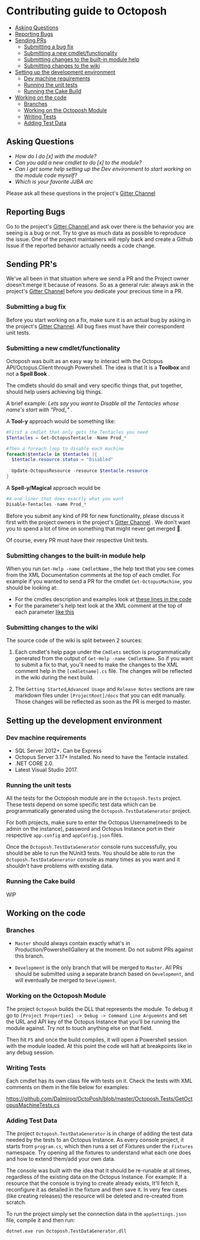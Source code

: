 # Contributing guide to Octoposh

- [Asking Questions](#asking-questions)
- [Reporting Bugs](#reporting-bugs)
- [Sending PRs](#sending-prs)
  - [Submitting a bug fix](#submitting-a-bug-fix)
  - [Submitting a new cmdlet/functionality](#submitting-a-new-cmdletfunctionality)
  - [Submitting changes to the built-in module help](#submitting-changes-to-the-built-in-module-help)
  - [Submitting changes to the wiki](#submitting-changes-to-the-wiki)
- [Setting up the development environment](#setting-up-the-development-environment)
  - [Dev machine requirements](#dev-machine-requirements)
  - [Running the unit tests](#running-the-unit-tests)
  - [Running the Cake Build](#running-the-cake-build)
- [Working on the code](#working-on-the-code)
  - [Branches](#branches)
  - [Working on the Octoposh Module](#Working-on-the-Octoposh-Module)
  - [Writing Tests](#writing-tests)
  - [Adding Test Data](#adding-test-data)
  

## Asking Questions

- *How do I do [x] with the module?*
- *Can you add a new cmdlet to do [x] to the module?*
- *Can I get some help setting up the Dev environment to start working on the module code myself?*
- *Which is your favorite JJBA arc*

Please ask all these questions in the project's [Gitter Channel](https://gitter.im/Dalmirog/OctoPosh#initial)

## Reporting Bugs

Go to the project's [Gitter Channel ](https://gitter.im/Dalmirog/OctoPosh#initial) and ask over there is the behavior you are seeing is a bug or not. Try to give as much data as possible to reproduce the issue. One of the project maintainers will reply back and create a Github Issue if the reported behavior actually needs a code change. 

## Sending PR's

We've all been in that situation where we send a PR and the Project owner doesn't merge it because of reasons. So as a general rule: always ask in the project's [Gitter Channel](https://gitter.im/Dalmirog/OctoPosh#initial) before you dedicate your precious time in a PR.

### Submitting a bug fix

Before you start working on a fix, make sure it is an actual bug by asking in the project's [Gitter Channel](https://gitter.im/Dalmirog/OctoPosh#initial). All bug fixes must have their correspondent unit tests.

### Submitting a new cmdlet/functionality

Octoposh was built as an easy way to interact with the Octopus API/Octopus.Client through Powershell. The idea is that It is a **Toolbox** and not a **Spell Book** . 

The cmdlets should do small and very specific things that, put together, should help users achieving big things.

A brief example:  *Lets say you want to Disable all the Tentacles whose name's start with  *"Prod_"* .*

A **Tool-y** approach would be something like:

```powershell
#First a cmdlet that only gets the Tentacles you need
$Tentacles = Get-OctopusTentacle -Name Prod_*

#Then a foreach loop to disable each machine
foreach($tentacle in $tentacles ){
  $tentacle.resource.status = "Disabled"
  
  Update-OctopusResource -resource $tentacle.resource
}
```

A **Spell-y/Magical** approach would be

```powershell
#A one liner that does exactly what you want
Disable-Tentacles -name Prod_*
```

Before you submit any kind of PR for new functionality, please discuss it first with the project owners in the project's [Gitter Channel](https://gitter.im/Dalmirog/OctoPosh#initial) . We don't want you to spend a lot of time on something that might never get merged :pray:.

Of course, every PR must have their respective Unit tests.

### Submitting changes to the built-in module help

When you run `Get-Help -name CmdletName` , the help text that you see comes from the XML Documentation comments at the top of each cmdlet. For example if you wanted to send a PR for the cmdlet `Get-OctopusMachine`, you should be looking at:

- For the cmdles description and examples look at [these lines in the code](https://github.com/Dalmirog/OctoPosh/blob/master/Octoposh/Cmdlets/GetOctopusMachine.cs#L11-L40) 
- For the parameter's help text look at the XML comment at the top of each parameter [like this](https://github.com/Dalmirog/OctoPosh/blob/master/Octoposh/Cmdlets/GetOctopusMachine.cs#L52-L58)

### Submitting changes to the wiki

The source code of the wiki is split between 2 sources:

1) Each cmdlet's help page under the `Cmdlets` section is programmatically generated from the output of `Get-Help -name CmdletName`. So if you want to submit a fix to that, you'll need to make the changes to the XML comment help in the `[cmdletname].cs` file. The changes will be reflected in the wiki during the next build.

2) The `Getting Started`,`Advanced Usage` and `Release Notes` sections are raw markdown files under `[ProjectRoot]/docs` that you can edit manually. Those changes will be reflected as soon as the PR is merged to master.

## Setting up the development environment

### Dev machine requirements

- SQL Server 2012+. Can be Express
- Octopus Server 3.17+ Installed. No need to have the Tentacle installed.
- .NET CORE 2.0.
- Latest Visual Studio 2017.

### Running the unit tests

All the tests for the Octoposh module are in the `Octoposh.Tests` project. These tests depend on some specific test data which can be programmatically generated using the `Octoposh.TestDataGenerator` project. 

For both projects, make sure to enter the Octopus Username(needs to be admin on the instance), password and Octopus Instance port in their respective `app.config` and `appConfig.json` files.

Once the `Octoposh.TestDataGenerator` console runs successfully, you should be able to run the NUnit3 tests. You should be able to run the `Octoposh.TestDataGenerator` console as many times as you want and it shouldn't have problems with existing data.

### Running the Cake build

WIP

## Working on the code

### Branches

  - `Master` should always contain exactly what's in Production/PowershellGallery at the moment. Do not submit PRs against this branch.
  
  - `Development` is the only branch that will be merged to `Master`. All PRs should be submitted using a separate branch based on `Development`, and will eventually be merged to `Development`.

### Working on the Octoposh Module

The project `Octoposh` builds the DLL that represents the module. To debug it go to `[Project Properties] -> Debug -> Command Line Arguemnts` and set the URL and API key of the Octopus Instance that you'll be running the module against. Try not to touch anything else on that field.

Then hit `F5` and once the build compiles, it will open a Powershell session with the module loaded. At this point the code will halt at breakpoints like in any debug session.

### Writing Tests

Each cmdlet has its own class file with tests on it. Check the tests with XML comments on them in the file below for examples:

https://github.com/Dalmirog/OctoPosh/blob/master/Octoposh.Tests/GetOctopusMachineTests.cs

### Adding Test Data

The project `Octoposh.TestDataGenerator` is in charge of adding the test data needed by the tests to an Octopus Instance. As every console project, it starts from `program.cs`, which then runs a set of Fixtures under the `Fixtures` namespace. Try opening all the fixtures to understand what each one does and how to extend them/add your own data.

The console was built with the idea that it should be re-runable at all times, regardless of the existing data on the Octopus Instance. For example: If a resource that the console is trying to create already exists, It'll fetch it, reconfigure it as detailed in the fixture and then save it. In very few cases (like creating releases) the resource will be deleted and re-created from scratch.

To run the project simply set the connection data in the `appSettings.json` file, compile it and then run:

`dotnet.exe run Octoposh.TestDataGenerator.dll`